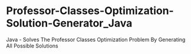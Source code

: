 # Professor-Classes-Optimization-Solution-Generator_Java
Java - Solves The Professor Classes Optimization Problem By Generating All Possible Solutions
